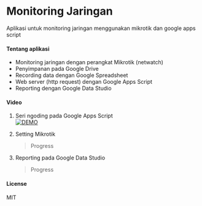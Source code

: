 # Monitoring Jaringan
Aplikasi untuk monitoring jaringan menggunakan mikrotik dan google apps script

#### Tentang aplikasi
- Monitoring jaringan dengan perangkat Mikrotik (netwatch)
- Penyimpanan pada Google Drive
- Recording data dengan Google Spreadsheet
- Web server (http request) dengan Google Apps Script
- Reporting dengan Google Data Studio

#### Video 
1. Seri ngoding pada Google Apps Script  
[![DEMO](http://img.youtube.com/vi/QHuiIKanI3I/0.jpg)](https://youtu.be/QHuiIKanI3I)

2. Setting Mikrotik  
    > Progress  

3. Reporting pada Google Data Studio  
    > Progress  

#### License
MIT

